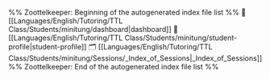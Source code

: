 %% Zoottelkeeper: Beginning of the autogenerated index file list  %%
📄 [[Languages/English/Tutoring/TTL Class/Students/minitung/dashboard|dashboard]]
📄 [[Languages/English/Tutoring/TTL Class/Students/minitung/student-profile|student-profile]]
🗂️ [[Languages/English/Tutoring/TTL Class/Students/minitung/Sessions/_Index_of_Sessions|_Index_of_Sessions]]
%% Zoottelkeeper: End of the autogenerated index file list  %%
